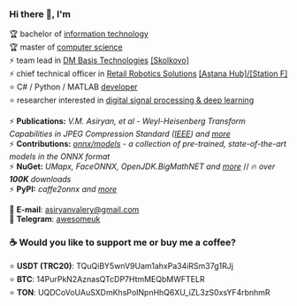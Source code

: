 ### Hi there 👋, I'm

🏆 bachelor of [information technology](https://mtuci.ru/?lang=en)  
🏆 master of [computer science](https://en.misis.ru/)  
⚡ team lead in [DM Basis Technologies](https://www.dmbasis.com/) [[Skolkovo]](https://sk.ru/)  
⚡ chief technical officer in [Retail Robotics Solutions](https://rrs-catering.eu) [[Astana Hub]](https://astanahub.com/en/)[/[Station F]](https://stationf.co/)  
⭐ C# / Python / MATLAB [developer](https://github.com/asiryan)  
⭐ researcher interested in [digital signal processing & deep learning](https://www.researchgate.net/profile/Valery_Asiryan)  

⚡ **Publications:** *V.M. Asiryan, et al - Weyl-Heisenberg Transform Capabilities in JPEG Compression Standard ([IEEE](https://ieeexplore.ieee.org/document/9455005)) and [more](Publications)*  
⚡ **Contributions:** *[onnx/models](https://github.com/onnx/models) - a collection of pre-trained, state-of-the-art models in the ONNX format*  
⚡ **NuGet:** *UMapx, FaceONNX, OpenJDK.BigMathNET and [more](https://www.nuget.org/profiles/asiryan)* // 🔥 *over* ***100K*** *downloads*  
⚡ **PyPI:** *caffe2onnx and [more](https://pypi.org/user/asiryan/)*  

📧 **E-mail**: [asiryanvalery@gmail.com](mailto:asiryanvalery@gmail.com)  
💬 **Telegram**: [awesomeuk](https://t.me/awesomeuk)  

### ☕️ Would you like to support me or buy me a coffee?
⭐️ **USDT (TRC20)**: TQuQiBY5wnV9Uam1ahxPa34iRSm37g1RJj  
⭐️ **BTC**: 14PurPkN2AznasQTcDP7HtmMEQbMWFTELR  
⭐️ **TON**: UQDCoVoUAuSXDmKhsPoINpnHhQ6XU_iZL3zS0xsYF4rbnhmR  

<!--
**asiryan/asiryan** is a ✨ _special_ ✨ repository because its `README.md` (this file) appears on your GitHub profile.

Here are some ideas to get you started:

- 🔭 I’m currently working on ...
- 🌱 I’m currently learning ...
- 👯 I’m looking to collaborate on ...
- 🤔 I’m looking for help with ...
- 💬 Ask me about ...
- 📫 How to reach me: ...
- 😄 Pronouns: ...
- ⚡ Fun fact: ...
-->
